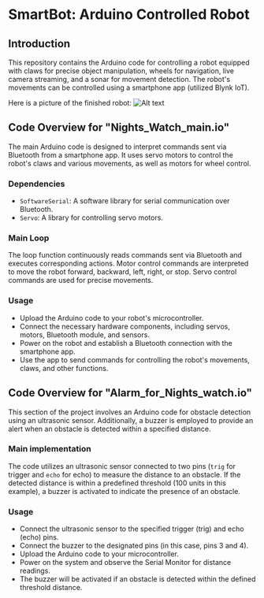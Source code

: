 # SmartBot: Arduino Controlled Robot

## Introduction

This repository contains the Arduino code for controlling a robot equipped with claws for precise object manipulation, wheels for navigation, live camera streaming, and a sonar for movement detection. The robot's movements can be controlled using a smartphone app (utilized Blynk IoT).

Here is a picture of the finished robot:
![Alt text](Robot_picture.JPG)

## Code Overview for "Nights_Watch_main.io"

The main Arduino code is designed to interpret commands sent via Bluetooth from a smartphone app. It uses servo motors to control the robot's claws and various movements, as well as motors for wheel control. 

### Dependencies

- `SoftwareSerial`: A software library for serial communication over Bluetooth.
- `Servo`: A library for controlling servo motors.

### Main Loop

The loop function continuously reads commands sent via Bluetooth and executes corresponding actions. Motor control commands are interpreted to move the robot forward, backward, left, right, or stop. Servo control commands are used for precise movements.

### Usage
- Upload the Arduino code to your robot's microcontroller.
- Connect the necessary hardware components, including servos, motors, Bluetooth module, and sensors.
- Power on the robot and establish a Bluetooth connection with the smartphone app.
- Use the app to send commands for controlling the robot's movements, claws, and other functions.

## Code Overview for "Alarm_for_Nights_watch.io"

This section of the project involves an Arduino code for obstacle detection using an ultrasonic sensor. Additionally, a buzzer is employed to provide an alert when an obstacle is detected within a specified distance.

### Main implementation

The code utilizes an ultrasonic sensor connected to two pins (`trig` for trigger and `echo` for echo) to measure the distance to an obstacle. If the detected distance is within a predefined threshold (100 units in this example), a buzzer is activated to indicate the presence of an obstacle.

### Usage
- Connect the ultrasonic sensor to the specified trigger (trig) and echo (echo) pins.
- Connect the buzzer to the designated pins (in this case, pins 3 and 4).
- Upload the Arduino code to your microcontroller.
- Power on the system and observe the Serial Monitor for distance readings.
- The buzzer will be activated if an obstacle is detected within the defined threshold distance.
